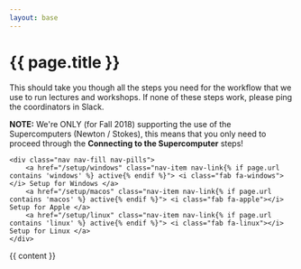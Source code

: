 ```yaml
---
layout: base
---
```


<div class="row py-5">
  <div class="col-12 col-lg-10 mx-auto">
    <h1 class="text-center">{{ page.title }}</h1>
    <div class="alert alert-primary">
      <p class="mb-0">
          This should take you though all the steps you need for the workflow 
          that we use to run lectures and workshops. If none of these steps 
          work, please ping the coordinators in Slack.
      </p>
    </div>
    <div class="alert alert-danger">
      <p class="mb-0"> <strong>NOTE:</strong> We're ONLY (for Fall 2018)
        supporting the use of the Supercomputers (Newton / Stokes), this means 
        that you only need to proceed through the <strong>Connecting to the 
        Supercomputer</strong> steps! </p>
    </div>

    <div class="nav nav-fill nav-pills">
        <a href="/setup/windows" class="nav-item nav-link{% if page.url contains 'windows' %} active{% endif %}"> <i class="fab fa-windows"></i> Setup for Windows </a>
        <a href="/setup/macos" class="nav-item nav-link{% if page.url contains 'macos' %} active{% endif %}"> <i class="fab fa-apple"></i> Setup for Apple </a>
        <a href="/setup/linux" class="nav-item nav-link{% if page.url contains 'linux' %} active{% endif %}"> <i class="fab fa-linux"></i> Setup for Linux </a>
    </div>
  </div>
  <!-- <div class="col-12 col-lg-4 d-flex"> -->
    <!-- <ul class="fa-ul m-auto">
      <li><h3><i class="fab fa-windows"></i> Windows </li></h3>
      <li><h3><i class="fab fa-apple"></i> Apple </li></h3>
      <li><h3><i class="fab fa-linux"></i> Linux </li></h3>
    </ul> -->
  <!-- </div> -->
</div>

<div class="row">
  <div class="col-12 col-lg-10 mx-auto">
    {{ content }}
  </div>
  <!-- <div class="col-12 col-lg-4">
    {{ page.excerpt | remove: "<p>" | remove: "</p>" }}
  </div> -->
</div>
